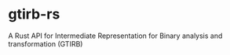 # gtirb-rs
A Rust API for  Intermediate Representation for Binary analysis and transformation (GTIRB)
